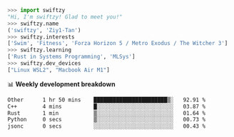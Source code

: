 ```python
>>> import swiftzy
"Hi, I'm swiftzy! Glad to meet you!"
>>> swiftzy.name
('swiftzy', 'Ziy1-Tan')
>>> swiftzy.interests
['Swim', 'Fitness', 'Forza Horizon 5 / Metro Exodus / The Witcher 3']
>>> swiftzy.learning
['Rust in Systems Programming', 'MLSys']
>>> swiftzy.dev_devices
["Linux WSL2", "Macbook Air M1"]
```
📊 **Weekly development breakdown**
<!--START_SECTION:waka-->

```txt
Other      1 hr 50 mins    ███████████████████████▒░   92.91 %
C++        4 mins          █░░░░░░░░░░░░░░░░░░░░░░░░   03.87 %
Rust       1 min           ▒░░░░░░░░░░░░░░░░░░░░░░░░   01.64 %
Python     0 secs          ▒░░░░░░░░░░░░░░░░░░░░░░░░   00.73 %
jsonc      0 secs          ░░░░░░░░░░░░░░░░░░░░░░░░░   00.43 %
```

<!--END_SECTION:waka-->
